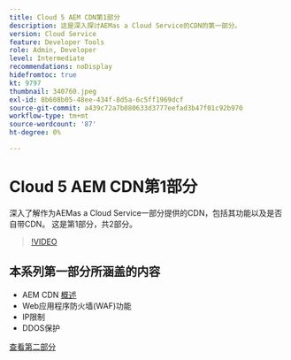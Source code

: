 ```yaml
---
title: Cloud 5 AEM CDN第1部分
description: 这是深入探讨AEMas a Cloud Service的CDN的第一部分。
version: Cloud Service
feature: Developer Tools
role: Admin, Developer
level: Intermediate
recommendations: noDisplay
hidefromtoc: true
kt: 9797
thumbnail: 340760.jpeg
exl-id: 8b608b05-48ee-434f-8d5a-6c5ff1969dcf
source-git-commit: a439c72a7b080633d3777eefad3b47f01c92b970
workflow-type: tm+mt
source-wordcount: '87'
ht-degree: 0%

---
```


# Cloud 5 AEM CDN第1部分

深入了解作为AEMas a Cloud Service一部分提供的CDN，包括其功能以及是否自带CDN。 这是第1部分，共2部分。

>[!VIDEO](https://video.tv.adobe.com/v/340760?quality=12&learn=on)

## 本系列第一部分所涵盖的内容

+ AEM CDN [概述](https://experienceleague.adobe.com/docs/experience-manager-cloud-service/content/implementing/content-delivery/cdn.html)
+ Web应用程序防火墙(WAF)功能
+ IP限制
+ DDOS保护

[查看第二部分](cloud5-aem-cdn-part2.md)